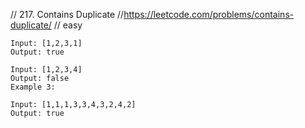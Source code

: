 // 217. Contains Duplicate
//https://leetcode.com/problems/contains-duplicate/
// easy

```
Input: [1,2,3,1]
Output: true

Input: [1,2,3,4]
Output: false
Example 3:

Input: [1,1,1,3,3,4,3,2,4,2]
Output: true
```